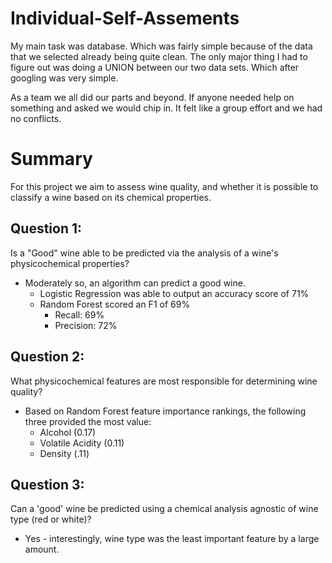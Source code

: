 # Individual-Self-Assements

My main task was database. Which was fairly simple because of the data that we selected already being quite clean. The only major thing I had to figure out was doing a UNION between our two data sets. Which after googling was very simple.

As a team we all did our parts and beyond. If anyone needed help on something and asked we would chip in. It felt like a group effort and we had no conflicts.

# Summary

For this project we aim to assess wine quality, and whether it is possible to classify a wine based on its chemical properties. 

## **Question 1**:
Is a "Good" wine able to be predicted via the analysis of a wine's physicochemical properties? 

- Moderately so, an algorithm can predict a good wine.
  - Logistic Regression was able to output an accuracy score of 71%
  - Random Forest scored an F1 of 69%
    - Recall: 69%
    - Precision: 72%

## **Question 2**:
What physicochemical features are most responsible for determining wine quality?

- Based on Random Forest feature importance rankings, the following three provided the most value:
  - Alcohol (0.17)
  - Volatile Acidity (0.11)
  - Density (.11)

## **Question 3**: 
Can a 'good' wine be predicted using a chemical analysis agnostic of wine type (red or white)?

- Yes - interestingly, wine type was the least important feature by a large amount.
